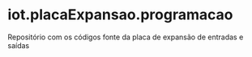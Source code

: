 # iot.placaExpansao.programacao
Repositório com os códigos fonte da placa de expansão de entradas e saídas
